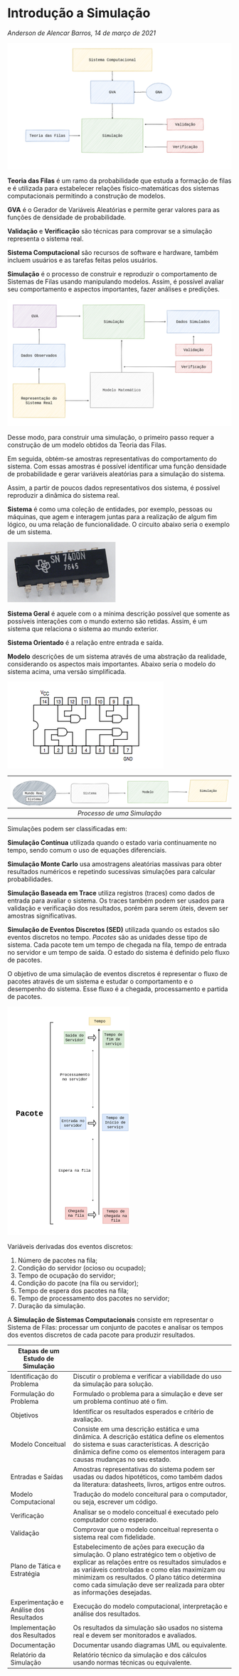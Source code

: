 # Introdução a Simulação

*Anderson de Alencar Barros, 14 de março de 2021*

![myDiagram (3)](../attachments/myDiagram%20(3).png)

**Teoria das Filas** é um ramo da probabilidade que estuda a formação de filas e é utilizada para estabelecer relações físico-matemáticas dos sistemas computacionais permitindo a construção de modelos.

**GVA** é o Gerador de Variáveis Aleatórias e permite gerar valores para as funções de densidade de probabilidade.

**Validação** e **Verificação** são técnicas para comprovar se a simulação representa o sistema real.

**Sistema Computacional** são recursos de software e hardware, também incluem usuários e as tarefas feitas pelos usuários.

**Simulação** é o processo de construir e reproduzir o comportamento de Sistemas de Filas usando manipulando modelos. Assim, é possível avaliar seu comportamento e aspectos importantes, fazer análises e predições.

![SimulaçãoDiagramas-Diagrama2](../attachments/Simula%C3%A7%C3%A3oDiagramas-Diagrama2.png)

Desse modo, para construir uma simulação, o primeiro passo requer a construção de um modelo obtidos da Teoria das Filas.

Em seguida, obtém-se amostras representativas do comportamento do sistema. Com essas amostras é possível identificar uma função densidade de probabilidade e gerar variáveis aleatórias para a simulação do sistema. 

Assim, a partir de poucos dados representativos dos sistema, é possível reproduzir a dinâmica do sistema real.

**Sistema** é como uma coleção de entidades, por exemplo, pessoas ou máquinas, que agem e interagem juntas para a realização de algum fim lógico, ou uma relação de funcionalidade. O circuito abaixo seria o exemplo de um sistema.

<img src="../attachments/TI_SN7400N.jpg" alt="Lista dos circuitos integrados da série 7400 – Wikipédia, a enciclopédia  livre" style="zoom: 25%;" />

**Sistema Geral**  é aquele com o a mínima descrição possível que somente as possíveis interações com o mundo externo são retidas. Assim, é um sistema que relaciona o sistema ao mundo exterior. 

**Sistema Orientado** é a relação entre entrada e saída.

**Modelo** descrições de um sistema através de uma abstração da realidade, considerando os aspectos mais importantes. Abaixo seria o modelo do sistema acima, uma versão simplificada.

![Lista de Circuitos Integrados TTL série 7400 - Eletrônica Digital](../attachments/TTL-7408.png)

| ![SimulaçãoDiagramas-Diagrama3 (1)](../attachments/Simula%C3%A7%C3%A3oDiagramas-Diagrama3%20(1).png) |
| :----------------------------------------------------------: |
|                 *Processo de uma Simulação*                  |

Simulações podem ser classificadas em:

**Simulação Contínua** utilizada quando o estado varia continuamente no tempo, sendo comum o uso de equações diferenciais.

**Simulação Monte Carlo** usa amostragens aleatórias massivas para obter resultados numéricos e repetindo sucessivas simulações para calcular probabilidades.

**Simulação Baseada em Trace** utiliza registros (traces) como dados de entrada para avaliar o sistema. Os traces também podem ser usados para validação e verificação dos resultados, porém para serem úteis, devem ser amostras significativas.

**Simulação de Eventos Discretos (SED)** utilizada quando os estados são eventos discretos no tempo. *Pacotes* são as unidades desse tipo de sistema. Cada pacote tem um tempo de chegada na fila, tempo de entrada no servidor e um tempo de saída. O estado do sistema é definido pelo fluxo de pacotes. 

O objetivo de uma simulação de eventos discretos é representar o fluxo de pacotes através de um sistema e estudar o comportamento e o desempenho do sistema. Esse fluxo é a chegada, processamento e partida de pacotes.

<img src="../attachments/Simula%C3%A7%C3%A3oDiagramas-Diagrama4.png" alt="SimulaçãoDiagramas-Diagrama4" style="zoom: 50%;" />

Variáveis derivadas dos eventos discretos:

1. Número de pacotes na fila;
2. Condição do servidor (ocioso ou ocupado);
3. Tempo de ocupação do servidor;
4. Condição do pacote (na fila ou servidor);
5. Tempo de espera dos pacotes na fila;
6. Tempo de processamento dos pacotes no servidor;
7. Duração da simulação.

A **Simulação de Sistemas Computacionais** consiste em representar o Sistema de Filas: processar um conjunto de pacotes e analisar os tempos dos eventos discretos de cada pacote para produzir resultados.

| Etapas de um Estudo de Simulação        |                                                              |
| --------------------------------------- | ------------------------------------------------------------ |
| Identificação do Problema               | Discutir o problema e verificar a viabilidade do uso da simulação para solução. |
| Formulação do Problema                  | Formulado o problema para a simulação e deve ser um problema contínuo até o fim. |
| Objetivos                               | Identificar os resultados esperados e critério de avaliação. |
| Modelo Conceitual                       | Consiste em uma descrição estática e uma dinâmica. A descrição estática define os elementos do sistema e suas características. A descrição dinâmica define como os elementos interagem para causas mudanças no seu estado. |
| Entradas e Saídas                       | Amostras representativas do sistema podem ser usadas ou dados hipotéticos, como também dados da literatura: datasheets, livros, artigos entre outros. |
| Modelo Computacional                    | Tradução do modelo conceitural para o computador, ou seja, escrever um código. |
| Verificação                             | Analisar se o modelo conceitual é executado pelo computador como esperado. |
| Validação                               | Comprovar que o modelo conceitual representa o sistema real com fidelidade. |
| Plano de Tática e Estratégia            | Estabelecimento de ações para execução da simulação. O plano estratégico tem o objetivo de explicar as relações entre os resultados simulados e as variáveis controladas e como elas maximizam ou minimizam os resultados. O plano tático determina como cada simulação deve ser realizada para obter as informações desejadas. |
| Experimentação e Análise dos Resultados | Execução do modelo computacional, interpretação e análise dos resultados. |
| Implementação dos Resultados            | Os resultados da simulação são usados no sistema real e devem ser monitorados e avaliados. |
| Documentação                            | Documentar usando diagramas UML ou equivalente.              |
| Relatório da Simulação                  | Relatório técnico da simulação e dos cálculos usando normas técnicas ou equivalente. |

